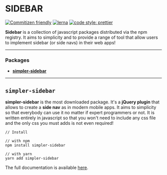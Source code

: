 # SIDEBAR

[![Commitizen friendly](https://img.shields.io/badge/commitizen-friendly-brightgreen.svg)](http://commitizen.github.io/cz-cli/)
[![lerna](https://img.shields.io/badge/maintained%20with-lerna-cc00ff.svg)](https://lerna.js.org/)
[![code style: prettier](https://img.shields.io/badge/code_style-prettier-ff69b4.svg)](https://github.com/prettier/prettier)

**Sidebar** is a collection of javascript packages distributed via the npm registry. It aims to simplicity and to provide a range of tool that allow users to implement sidebar (or side navs) in their web apps!

---

### Packages

- [**simpler-sidebar**](./packages/simpler/README.md)

---

## `simpler-sidebar`

**simpler-sidebar** is the most downloaded package. It's a **jQuery plugin** that allows to create a **side nav** as in modern mobile apps. It aims to simplicity so that everybody can use it no matter if expert programmers or not. It is written entirely in javascript so that you won't need to include any css file and the only css you must adds is not even required!

```shell
// Install

// with npm
npm install simpler-sidebar

// with yarn
yarn add simpler-sidebar
```

The full documentation is available [here](./packages/simpler/README.md).
